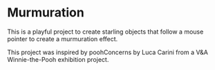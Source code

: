 # Murmuration

This is a playful project to create starling objects that follow a mouse pointer to create a murmuration effect.

This project was inspired by poohConcerns by Luca Carini from a V&A Winnie-the-Pooh exhibition project.
